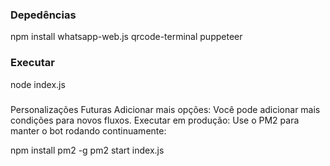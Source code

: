 ### Depedências ###
npm install whatsapp-web.js qrcode-terminal puppeteer


### Executar ###
node index.js



###
Personalizações Futuras
Adicionar mais opções: Você pode adicionar mais condições para novos fluxos.
Executar em produção: Use o PM2 para manter o bot rodando continuamente:

npm install pm2 -g
pm2 start index.js
###